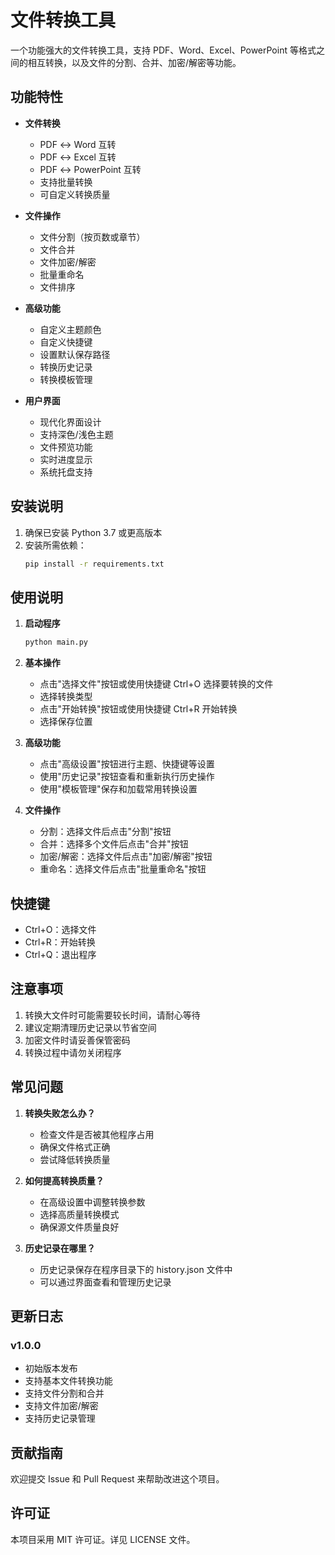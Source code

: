 # 文件转换工具

一个功能强大的文件转换工具，支持 PDF、Word、Excel、PowerPoint 等格式之间的相互转换，以及文件的分割、合并、加密/解密等功能。

## 功能特性

- **文件转换**
  - PDF ↔ Word 互转
  - PDF ↔ Excel 互转
  - PDF ↔ PowerPoint 互转
  - 支持批量转换
  - 可自定义转换质量

- **文件操作**
  - 文件分割（按页数或章节）
  - 文件合并
  - 文件加密/解密
  - 批量重命名
  - 文件排序

- **高级功能**
  - 自定义主题颜色
  - 自定义快捷键
  - 设置默认保存路径
  - 转换历史记录
  - 转换模板管理

- **用户界面**
  - 现代化界面设计
  - 支持深色/浅色主题
  - 文件预览功能
  - 实时进度显示
  - 系统托盘支持

## 安装说明

1. 确保已安装 Python 3.7 或更高版本
2. 安装所需依赖：
   ```bash
   pip install -r requirements.txt
   ```

## 使用说明

1. **启动程序**
   ```bash
   python main.py
   ```

2. **基本操作**
   - 点击"选择文件"按钮或使用快捷键 Ctrl+O 选择要转换的文件
   - 选择转换类型
   - 点击"开始转换"按钮或使用快捷键 Ctrl+R 开始转换
   - 选择保存位置

3. **高级功能**
   - 点击"高级设置"按钮进行主题、快捷键等设置
   - 使用"历史记录"按钮查看和重新执行历史操作
   - 使用"模板管理"保存和加载常用转换设置

4. **文件操作**
   - 分割：选择文件后点击"分割"按钮
   - 合并：选择多个文件后点击"合并"按钮
   - 加密/解密：选择文件后点击"加密/解密"按钮
   - 重命名：选择文件后点击"批量重命名"按钮

## 快捷键

- Ctrl+O：选择文件
- Ctrl+R：开始转换
- Ctrl+Q：退出程序

## 注意事项

1. 转换大文件时可能需要较长时间，请耐心等待
2. 建议定期清理历史记录以节省空间
3. 加密文件时请妥善保管密码
4. 转换过程中请勿关闭程序

## 常见问题

1. **转换失败怎么办？**
   - 检查文件是否被其他程序占用
   - 确保文件格式正确
   - 尝试降低转换质量

2. **如何提高转换质量？**
   - 在高级设置中调整转换参数
   - 选择高质量转换模式
   - 确保源文件质量良好

3. **历史记录在哪里？**
   - 历史记录保存在程序目录下的 history.json 文件中
   - 可以通过界面查看和管理历史记录

## 更新日志

### v1.0.0
- 初始版本发布
- 支持基本文件转换功能
- 支持文件分割和合并
- 支持文件加密/解密
- 支持历史记录管理

## 贡献指南

欢迎提交 Issue 和 Pull Request 来帮助改进这个项目。

## 许可证

本项目采用 MIT 许可证。详见 LICENSE 文件。 